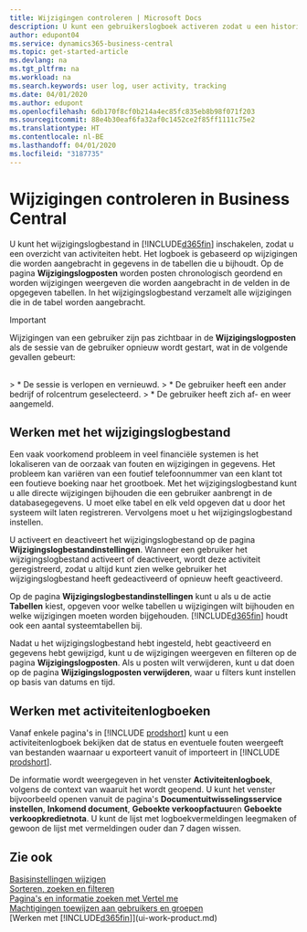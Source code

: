```yaml
---
title: Wijzigingen controleren | Microsoft Docs
description: U kunt een gebruikerslogboek activeren zodat u een historie hebt van eventuele wijzigingen in gegevens in getraceerde tabellen. U kunt ook activiteiten volgen met bepaalde soorten activiteitenlogboeken.
author: edupont04
ms.service: dynamics365-business-central
ms.topic: get-started-article
ms.devlang: na
ms.tgt_pltfrm: na
ms.workload: na
ms.search.keywords: user log, user activity, tracking
ms.date: 04/01/2020
ms.author: edupont
ms.openlocfilehash: 6db170f8cf0b214a4ec85fc835eb8b98f071f203
ms.sourcegitcommit: 88e4b30eaf6fa32af0c1452ce2f85ff1111c75e2
ms.translationtype: HT
ms.contentlocale: nl-BE
ms.lasthandoff: 04/01/2020
ms.locfileid: "3187735"
---
```

# <a name="auditing-changes-in-business-central"></a>Wijzigingen controleren in Business Central

U kunt het wijzigingslogbestand in [!INCLUDE[d365fin](includes/d365fin_md.md)] inschakelen, zodat u een overzicht van activiteiten hebt. Het logboek is gebaseerd op wijzigingen die worden aangebracht in gegevens in de tabellen die u bijhoudt. Op de pagina **Wijzigingslogposten** worden posten chronologisch geordend en worden wijzigingen weergeven die worden aangebracht in de velden in de opgegeven tabellen. In het wijzigingslogbestand verzamelt alle wijzigingen die in de tabel worden aangebracht.

> [!Important]
> Wijzigingen van een gebruiker zijn pas zichtbaar in de **Wijzigingslogposten** als de sessie van de gebruiker opnieuw wordt gestart, wat in de volgende gevallen gebeurt:
<br />
> * De sessie is verlopen en vernieuwd.
> * De gebruiker heeft een ander bedrijf of rolcentrum geselecteerd.
> * De gebruiker heeft zich af- en weer aangemeld.

## <a name="working-with-the-change-log"></a>Werken met het wijzigingslogbestand

Een vaak voorkomend probleem in veel financiële systemen is het lokaliseren van de oorzaak van fouten en wijzigingen in gegevens. Het probleem kan variëren van een foutief telefoonnummer van een klant tot een foutieve boeking naar het grootboek. Met het wijzigingslogbestand kunt u alle directe wijzigingen bijhouden die een gebruiker aanbrengt in de databasegegevens. U moet elke tabel en elk veld opgeven dat u door het systeem wilt laten registreren. Vervolgens moet u het wijzigingslogbestand instellen.  

U activeert en deactiveert het wijzigingslogbestand op de pagina **Wijzigingslogbestandinstellingen**. Wanneer een gebruiker het wijzigingslogbestand activeert of deactiveert, wordt deze activiteit geregistreerd, zodat u altijd kunt zien welke gebruiker het wijzigingslogbestand heeft gedeactiveerd of opnieuw heeft geactiveerd.

Op de pagina **Wijzigingslogbestandinstellingen** kunt u als u de actie **Tabellen** kiest, opgeven voor welke tabellen u wijzigingen wilt bijhouden en welke wijzigingen moeten worden bijgehouden. [!INCLUDE[d365fin](includes/d365fin_md.md)] houdt ook een aantal systeemtabellen bij.

Nadat u het wijzigingslogbestand hebt ingesteld, hebt geactiveerd en gegevens hebt gewijzigd, kunt u de wijzigingen weergeven en filteren op de pagina **Wijzigingslogposten**. Als u posten wilt verwijderen, kunt u dat doen op de pagina **Wijzigingslogposten verwijderen**, waar u filters kunt instellen op basis van datums en tijd.  

## <a name="working-with-activity-logs"></a>Werken met activiteitenlogboeken

Vanaf enkele pagina's in [!INCLUDE [prodshort](includes/prodshort.md)] kunt u een activiteitenlogboek bekijken dat de status en eventuele fouten weergeeft van bestanden waarnaar u exporteert vanuit of importeert in [!INCLUDE [prodshort](includes/prodshort.md)].  

De informatie wordt weergegeven in het venster **Activiteitenlogboek**, volgens de context van waaruit het wordt geopend. U kunt het venster bijvoorbeeld openen vanuit de pagina's **Documentuitwisselingsservice instellen**, **Inkomend document**, **Geboekte verkoopfactuur**en **Geboekte verkoopkredietnota**. U kunt de lijst met logboekvermeldingen leegmaken of gewoon de lijst met vermeldingen ouder dan 7 dagen wissen.  

## <a name="see-also"></a>Zie ook
[Basisinstellingen wijzigen](ui-change-basic-settings.md)  
[Sorteren, zoeken en filteren](ui-enter-criteria-filters.md)  
[Pagina's en informatie zoeken met Vertel me](ui-search.md)  
[Machtigingen toewijzen aan gebruikers en groepen](ui-define-granular-permissions.md)    
[Werken met [!INCLUDE[d365fin](includes/d365fin_md.md)]](ui-work-product.md)  
